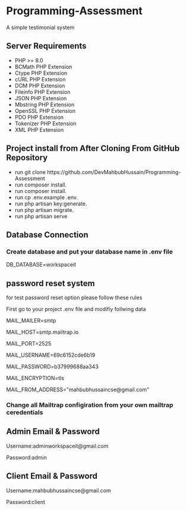 # Programming-Assessment
A simple testimonial system

## Server Requirements 
<ul>
  <li>PHP >= 8.0</li>
  <li>BCMath PHP Extension</li>
  <li>Ctype PHP Extension</li>
  <li>cURL PHP Extension</li>
  <li>DOM PHP Extension</li>
  <li>Fileinfo PHP Extension</li>
  <li>JSON PHP Extension</li>
  <li>Mbstring PHP Extension</li>
  <li>OpenSSL PHP Extension</li>
  <li>PDO PHP Extension</li>
  <li>Tokenizer PHP Extension</li>
  <li>XML PHP Extension</li>
</ul>

## Project install from After Cloning From GitHub Repository
<ul>
  <li>run git clone https://github.com/DevMahbubHussain/Programming-Assessment</li>
  <li>run composer install.</li>
  <li>run composer install.</li>
  <li>run cp .env.example .env.</li>
  <li>run php artisan key:generate.</li>
  <li>run php artisan migrate.</li>
  <li>run php artisan serve</li>
</ul>

## Database Connection

<h3>Create database and put your database name in .env file</h3>
<p>DB_DATABASE=workspaceit</p>

## password reset system

<p> for test password reset option please follow these rules</p>
<p> First go to your project .env file and modifiy follwing data </p>
<p>MAIL_MAILER=smtp</p>
<p>MAIL_HOST=smtp.mailtrap.io</p>
<p>MAIL_PORT=2525</p>
<p>MAIL_USERNAME=69c6152cde6b19</p>
<p>MAIL_PASSWORD=b37999688aa343</p>
<p>MAIL_ENCRYPTION=tls</p>
<p>MAIL_FROM_ADDRESS="mahbubhussaincse@gmail.com"</p>
<h3>Change all Mailtrap configiration from your own mailtrap ceredentials</h3>

## Admin Email & Password
<p>Username:adminworkspaceit@gmail.com</p>
<p>Password:admin</p>

## Client Email & Password
<p>Username:mahbubhussaincse@gmail.com</p>
<p>Password:client</p>

